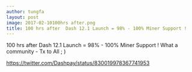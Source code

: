 ```yaml
---
author: tungfa
layout: post
image: 2017-02-10100hrs after.png
title: 100 hrs after  Dash 12.1 Launch = 98% - 100% Miner Support !
---
```

100 hrs after  Dash 12.1 Launch = 98% - 100% Miner Support !
What a community - Tx to All ; )

<https://twitter.com/Dashpay/status/830019978367741953>
